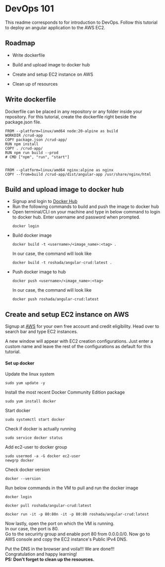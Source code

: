 
# DevOps 101

This readme corresponds to  for introduction to DevOps.
Follow this tutorial to deploy an angular application to the AWS EC2.



## Roadmap

- Write dockerfile

- Build and upload image to docker hub

- Create and setup EC2 instance on AWS

- Clean up of resources


## Write dockerfile
Dockerfile can be placed in any repository or any folder inside your repository. For this tutorial, create the dockerfile right beside the package.json file. 

```
FROM --platform=linux/amd64 node:20-alpine as build
WORKDIR /crud-app
COPY package.json /crud-app/
RUN npm install
COPY . /crud-app/
RUN npm run build --prod
# CMD ["npm", "run", "start"]


FROM --platform=linux/amd64 nginx:alpine as nginx
COPY --from=build /crud-app/dist/angular-app /usr/share/nginx/html
```

## Build and upload image to docker hub

- Signup and login to [Docker Hub](https://hub.docker.com/)
- Run the following commands to build and push the image to docker hub
- Open terminal/CLI on your machine and type in below command to login to docker hub. Enter username and password when prompted.
    ```
    docker login
    ```
- Build docker image
    ```
    docker build -t <username>/<image_name>:<tag> .
    ```
    In our case, the command will look like
    ```
    docker build -t roshada/angular-crud:latest .
    ```
- Push docker image to hub
    ```
    docker push <username>/<image_name>:<tag>
    ```
    In our case, the command will look like
    ```
    docker push roshada/angular-crud:latest
    ```

## Create and setup EC2 instance on AWS
Signup at [AWS](https://aws.amazon.com/free/) for your own free account and credit eligibility. Head over to search bar and type EC2 instances. 

A new window will appear with EC2 creation configurations. Just enter a custom name and leave the rest of the configurations as default for this tutorial.

#### Set up docker 
Update the linux system
```
sudo yum update -y
```
Install the most recent Docker Community Edition package
```
sudo yum install docker
```
Start docker
```
sudo systemctl start docker
```
Check if docker is actually running
```
sudo service docker status
```
Add ec2-user to docker group
```
sudo usermod -a -G docker ec2-user
newgrp docker
```
Check docker version
```
docker --version
```
Run below commands in the VM to pull and run the docker image
```
docker login
```
```
docker pull roshada/angular-crud:latest
```
```
docker run -it -p 80:80n -it -p 80:80 roshada/angular-crud:latest
```
Now lastly, open the port on which the VM is running.  
In our case, the port is 80.  
Go to the securirty group and enable port 80 from 0.0.0.0/0. 
Now go to AWS console and copy the EC2 instance's Public IPv4 DNS.



Put the DNS in the browser and voila!!! We are done!!!  
Congratulation and happy learning!  
**PS: Don't forget to clean up the resources.**
